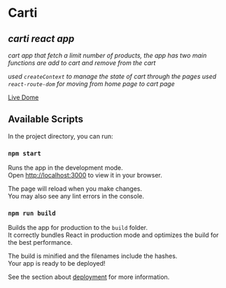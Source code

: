 # Carti


## *carti react app*

_cart app that fetch a limit number of products, the app has two main functions are add to cart and remove from the cart_

_used `createContext` to manage the state of cart through the pages_
_used `react-route-dom` for moving from home page to cart page_

[Live Dome](https://ahmad-elshowair.github.io/home)


## Available Scripts

In the project directory, you can run:

### `npm start`

Runs the app in the development mode.\
Open [http://localhost:3000](http://localhost:3000) to view it in your browser.

The page will reload when you make changes.\
You may also see any lint errors in the console.

### `npm run build`

Builds the app for production to the `build` folder.\
It correctly bundles React in production mode and optimizes the build for the best performance.

The build is minified and the filenames include the hashes.\
Your app is ready to be deployed!

See the section about [deployment](https://facebook.github.io/create-react-app/docs/deployment) for more information.
